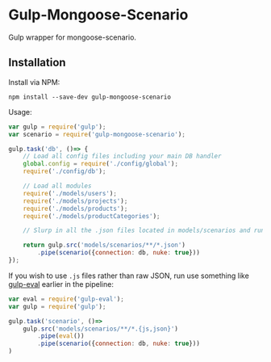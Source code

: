 Gulp-Mongoose-Scenario
======================
Gulp wrapper for mongoose-scenario.


Installation
------------
Install via NPM:

```
npm install --save-dev gulp-mongoose-scenario
```


Usage:


```javascript
var gulp = require('gulp');
var scenario = require('gulp-mongoose-scenario');

gulp.task('db', ()=> {
	// Load all config files including your main DB handler
	global.config = require('./config/global');
	require('./config/db');

	// Load all modules
	require('./models/users');
	require('./models/projects');
	require('./models/products');
	require('./models/productCategories');

	// Slurp in all the .json files located in models/scenarios and run them though mongoose-scenario

	return gulp.src('models/scenarios/**/*.json')
		.pipe(scenario({connection: db, nuke: true}))
});
```


If you wish to use `.js` files rather than raw JSON, run use something like [gulp-eval](https://www.npmjs.com/package/gulp-eval) earlier in the pipeline:

```javascript
var eval = require('gulp-eval');
var gulp = require('gulp');

gulp.task('scenario', ()=>
	gulp.src('models/scenarios/**/*.{js,json}')
		.pipe(eval())
		.pipe(scenario({connection: db, nuke: true}))
)
```
